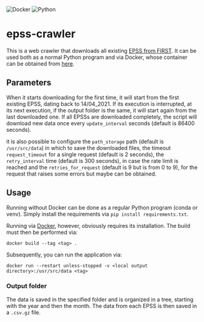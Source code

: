 ![Docker](https://img.shields.io/badge/Docker-2CA5E0?style=for-the-badge&logo=docker&logoColor=white)
![Python](https://img.shields.io/badge/Python-3776AB?style=for-the-badge&logo=python&logoColor=white)

# epss-crawler

This is a web crawler that downloads all existing [EPSS from FIRST](https://www.first.org/). It can be used both as a
normal Python program and via Docker, whose container can be obtained
from [here](https://hub.docker.com/repository/docker/dravalico/epss-crawler/general).

## Parameters

When it starts downloading for the first time, it will start from the first existing EPSS, dating back to 14/04_2021. If
its execution is interrupted, at its next execution, if the output folder is the same, it will start again from the last
downloaded one. If all EPSSs are downloaded completely, the script will download new data once every `update_interval`
seconds (default is 86400 seconds).

it is also possible to configure the `path_storage` path (default is `/usr/src/data`) in which to save the downloaded
files, the timeout `request_timeout` for a single request (default is 2 seconds), the `retry_interval` time (default
is 300 seconds), in case the rate limit is reached and the `retries_for_request` (default is 9 but is from 0 to 9), for
the request that raises some errors but maybe can be obtained.

## Usage

Running without Docker can be done as a regular Python program (conda or venv). Simply install the requirements via `pip
install requirements.txt`.

Running via [Docker](https://www.docker.com/), however, obviously requires its installation. The build must then be
performed via:

```
docker build --tag <tag> .
```

Subsequently, you can run the application via:

```
docker run --restart unless-stopped -v <local output directory>:/usr/src/data <tag>
```

### Output folder

The data is saved in the specified folder and is organized in a tree, starting with the year and then the month. The
data from each EPSS is then saved in a `.csv.gz` file.